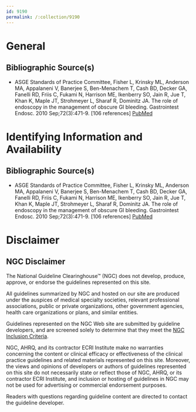 ```yaml
---
id: 9190
permalink: /:collection/9190
---
```


# General

## Bibliographic Source(s)

- ASGE Standards of Practice Committee, Fisher L, Krinsky ML, Anderson MA, Appalaneni V, Banerjee S, Ben-Menachem T, Cash BD, Decker GA, Fanelli RD, Friis C, Fukami N, Harrison ME, Ikenberry SO, Jain R, Jue T, Khan K, Maple JT, Strohmeyer L, Sharaf R, Dominitz JA. The role of endoscopy in the management of obscure GI bleeding. Gastrointest Endosc. 2010 Sep;72(3):471-9. [106 references] [ PubMed ](http://www.ncbi.nlm.nih.gov/entrez/query.fcgi?cmd=Retrieve&db=pubmed&dopt=Abstract&list_uids=20801285)

# Identifying Information and Availability

## Bibliographic Source(s)

- ASGE Standards of Practice Committee, Fisher L, Krinsky ML, Anderson MA, Appalaneni V, Banerjee S, Ben-Menachem T, Cash BD, Decker GA, Fanelli RD, Friis C, Fukami N, Harrison ME, Ikenberry SO, Jain R, Jue T, Khan K, Maple JT, Strohmeyer L, Sharaf R, Dominitz JA. The role of endoscopy in the management of obscure GI bleeding. Gastrointest Endosc. 2010 Sep;72(3):471-9. [106 references] [ PubMed ](http://www.ncbi.nlm.nih.gov/entrez/query.fcgi?cmd=Retrieve&db=pubmed&dopt=Abstract&list_uids=20801285)

# Disclaimer

## NGC Disclaimer

The National Guideline Clearinghouse™ (NGC) does not develop, produce, approve, or endorse the guidelines represented on this site.

All guidelines summarized by NGC and hosted on our site are produced under the auspices of medical specialty societies, relevant professional associations, public or private organizations, other government agencies, health care organizations or plans, and similar entities.

Guidelines represented on the NGC Web site are submitted by guideline developers, and are screened solely to determine that they meet the [NGC Inclusion Criteria](/help-and-about/summaries/inclusion-criteria).

NGC, AHRQ, and its contractor ECRI Institute make no warranties concerning the content or clinical efficacy or effectiveness of the clinical practice guidelines and related materials represented on this site. Moreover, the views and opinions of developers or authors of guidelines represented on this site do not necessarily state or reflect those of NGC, AHRQ, or its contractor ECRI Institute, and inclusion or hosting of guidelines in NGC may not be used for advertising or commercial endorsement purposes.

Readers with questions regarding guideline content are directed to contact the guideline developer.

